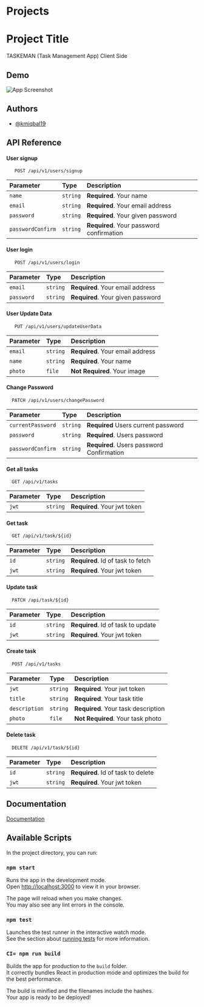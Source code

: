 # Projects
# Project Title

TASKEMAN (Task Management App) Client Side

## Demo

![App Screenshot](https://i.ibb.co/rH7FCV5/new.gif)

## Authors

- [@kmiqbal19](https://github.com/kmiqbal19)

## API Reference

#### User signup

```http
   POST /api/v1/users/signup
```

| Parameter         | Type     | Description                              |
| :---------------- | :------- | :--------------------------------------- |
| `name`            | `string` | **Required**. Your name                  |
| `email`           | `string` | **Required**. Your email address         |
| `password`        | `string` | **Required**. Your given password        |
| `passwordConfirm` | `string` | **Required**. Your password confirmation |

#### User login

```http
   POST /api/v1/users/login
```

| Parameter  | Type     | Description                       |
| :--------- | :------- | :-------------------------------- |
| `email`    | `string` | **Required**. Your email address  |
| `password` | `string` | **Required**. Your given password |

#### User Update Data

```http
   PUT /api/v1/users/updateUserData
```

| Parameter | Type     | Description                      |
| :-------- | :------- | :------------------------------- |
| `email`   | `string` | **Required**. Your email address |
| `name`    | `string` | **Required**. Your name          |
| `photo`   | `file`   | **Not Required**. Your image     |

#### Change Password

```http
  PATCH /api/v1/users/changePassword
```

| Parameter         | Type     | Description                               |
| :---------------- | :------- | :---------------------------------------- |
| `currentPassword` | `string` | **Required** Users current password       |
| `password`        | `string` | **Required**. Users password              |
| `passwordConfirm` | `string` | **Required**. Users password Confirmation |

#### Get all tasks

```http
  GET /api/v1/tasks
```

| Parameter | Type     | Description                  |
| :-------- | :------- | :--------------------------- |
| `jwt`     | `string` | **Required**. Your jwt token |

#### Get task

```http
  GET /api/v1/task/${id}
```

| Parameter | Type     | Description                       |
| :-------- | :------- | :-------------------------------- |
| `id`      | `string` | **Required**. Id of task to fetch |
| `jwt`     | `string` | **Required**. Your jwt token      |

#### Update task

```http
  PATCH /api/task/${id}
```

| Parameter | Type     | Description                        |
| :-------- | :------- | :--------------------------------- |
| `id`      | `string` | **Required**. Id of task to update |
| `jwt`     | `string` | **Required**. Your jwt token       |

#### Create task

```http
  POST /api/v1/tasks
```

| Parameter     | Type     | Description                         |
| :------------ | :------- | :---------------------------------- |
| `jwt`         | `string` | **Required**. Your jwt token        |
| `title`       | `string` | **Required**. Your task title       |
| `description` | `string` | **Required**. Your task description |
| `photo`       | `file`   | **Not Required**. Your task photo   |

#### Delete task

```http
  DELETE /api/v1/task/${id}
```

| Parameter | Type     | Description                        |
| :-------- | :------- | :--------------------------------- |
| `id`      | `string` | **Required**. Id of task to delete |
| `jwt`     | `string` | **Required**. Your jwt token       |

## Documentation

[Documentation](https://documenter.getpostman.com/view/20397790/UzR1J2S3)

## Available Scripts

In the project directory, you can run:

### `npm start`

Runs the app in the development mode.\
Open [http://localhost:3000](http://localhost:3000) to view it in your browser.

The page will reload when you make changes.\
You may also see any lint errors in the console.

### `npm test`

Launches the test runner in the interactive watch mode.\
See the section about [running tests](https://facebook.github.io/create-react-app/docs/running-tests) for more information.

### `CI= npm run build`

Builds the app for production to the `build` folder.\
It correctly bundles React in production mode and optimizes the build for the best performance.

The build is minified and the filenames include the hashes.\
Your app is ready to be deployed!
